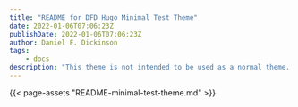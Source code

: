 ```yaml
---
title: "README for DFD Hugo Minimal Test Theme"
date: 2022-01-06T07:06:23Z
publishDate: 2022-01-06T07:06:23Z
author: Daniel F. Dickinson
tags:
    - docs
description: "This theme is not intended to be used as a normal theme. It is intended as a framework for creating minimal reproducible test cases."
---
```


{{< page-assets "README-minimal-test-theme.md" >}}